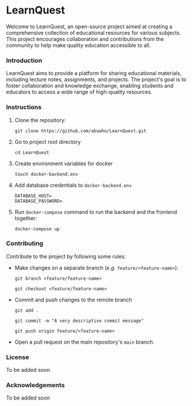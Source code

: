# LearnQuest
Welcome to LearnQuest, an open-source project aimed at creating a comprehensive collection of educational resources for various subjects. This project encourages collaboration and contributions from the community to help make quality education accessible to all.

### Introduction
LearnQuest aims to provide a platform for sharing educational materials, including lecture notes, assignments, and projects. The project's goal is to foster collaboration and knowledge exchange, enabling students and educators to access a wide range of high-quality resources.


### Instructions

1. Clone the repository: 
    ```
    git clone https://github.com/abuwho/LearnQuest.git
    ```
2. Go to project root directory
    ```
    cd LearnQuest
    ```
3. Create environment variables for docker
    ```
    touch docker-backend.env
    ```

4. Add database credentials to `docker-backend.env`
    ```
    DATABASE_HOST=
    DATABASE_PASSWORD=
    ```

5. Run `docker-compose` command to run the backend and the frontend together:
    ```
    docker-compose up
    ```


### Contributing
Contribute to the project by following some rules: 
- Make changes on a separate branch (*e.g.* `feature/<feature-name>`): 
    ```
    git branch <feature/feature-name>
    ```
    ```
    git checkout <feature/feature-name>
    ```
- Commit and push changes to the remote branch
    ```
    git add .
    ```
    ```
    git commit -m "A very descriptive commit message"
    ```
    ```
    git push origin feature/<feature-name>
    ```
- Open a pull request on the main repository's `main` branch.

### License 
To be added soon

### Acknowledgements
To be added soon